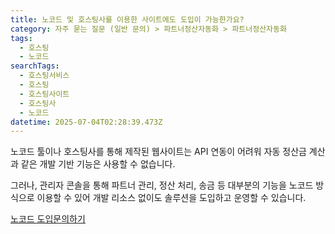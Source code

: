 ```yaml
---
title: 노코드 및 호스팅사를 이용한 사이트에도 도입이 가능한가요?
category: 자주 묻는 질문 (일반 문의) > 파트너정산자동화 > 파트너정산자동화
tags:
  - 호스팅
  - 노코드
searchTags:
  - 호스팅서비스
  - 호스팅
  - 호스팅사이트
  - 호스팅사
  - 노코드
datetime: 2025-07-04T02:28:39.473Z
---
```


노코드 툴이나 호스팅사를 통해 제작된 웹사이트는 API 연동이 어려워 자동 정산금 계산과 같은 개발 기반 기능은 사용할 수 없습니다.

그러나, 관리자 콘솔을 통해 파트너 관리, 정산 처리, 송금 등 대부분의 기능을 노코드 방식으로 이용할 수 있어 개발 리소스 없이도 솔루션을 도입하고 운영할 수 있습니다.

[노코드 도입문의하기](https://go.portone.io/platform-inquiry2?_gl=1*1og5g8r*_gcl_aw*R0NMLjE3NDk0NTc0NzEuQ2owS0NRandqSnJDQmhDWEFSSXNBSTV4NjZVN1VESVphb2NQVldJeGZDbUxvWmJCcWdqQnhoeHB5Mlk2U0xxT19xRzc3bGVCWVU5X0g4a2FBdERqRUFMd193Y0I.*_gcl_au*NTIyMDIxMDYwLjE3NDkwMjMzNTAuNDQzMjk4NjQ5LjE3NTA3MzQzOTIuMTc1MDczNDM5Mg)
